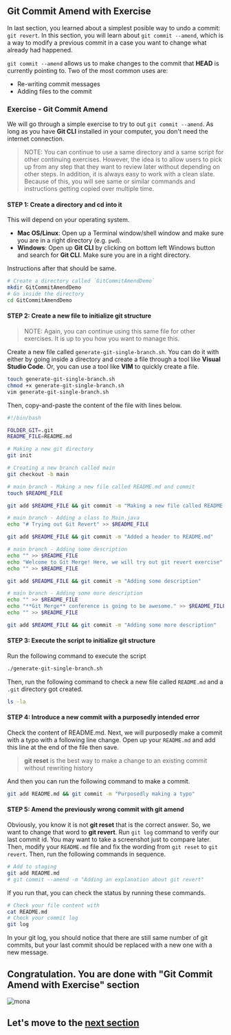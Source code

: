 ## Git Commit Amend with Exercise

In last section, you learned about a simplest posible way to undo a commit: `git revert`. In this section, you will learn about `git commit --amend`, which is a way to modify a previous commit in a case you want to change what already had happened. 

`git commit --amend` allows us to make changes to the commit that **HEAD** is currently pointing to. Two of the most common uses are:

- Re-writing commit messages
- Adding files to the commit

### Exercise - Git Commit Amend

We will go through a simple exercise to try to out `git commit --amend`. As long as you have **Git CLI** installed in your computer, you don't need the internet connection.

> NOTE: You can continue to use a same directory and a same script for other continuing exercises. However, the idea is to allow users to pick up from any step that they want to review later without depending on other steps. In addition, it is always easy to work with a clean slate. Because of this, you will see same or similar commands and instructions getting copied over multiple time.

#### STEP 1: Create a directory and cd into it

This will depend on your operating system. 

- **Mac OS/Linux**: Open up a Terminal window/shell window and make sure you are in a right directory (e.g. `pwd`). 
- **Windows**: Open up **Git CLI** by clicking on bottom left Windows button and search for **Git CLI**. Make sure you are in a right directory. 

Instructions after that should be same. 

```bash
# Create a directory called `GitCommitAmendDemo`
mkdir GitCommitAmendDemo
# Go inside the directory
cd GitCommitAmendDemo
```

#### STEP 2: Create a new file to initialize git structure

> NOTE: Again, you can continue using this same file for other exercises. It is up to you how you want to manage this.

Create a new file called `generate-git-single-branch.sh`. You can do it with either by going inside a directory and create a file through a tool like **Visual Studio Code**. Or, you can use a tool like **VIM** to quickly create a file.

```bash
touch generate-git-single-branch.sh
chmod +x generate-git-single-branch.sh
vim generate-git-single-branch.sh
```

Then, copy-and-paste the content of the file with lines below.

```bash
#!/bin/bash

FOLDER_GIT=.git
README_FILE=README.md

# Making a new git directory
git init

# Creating a new branch called main
git checkout -b main

# main branch - Making a new file called README.md and commit
touch $README_FILE

git add $README_FILE && git commit -m "Making a new file called README.md"

# main branch - Adding a class to Main.java
echo "# Trying out Git Revert" >> $README_FILE

git add $README_FILE && git commit -m "Added a header to README.md"

# main branch - Adding some description
echo "" >> $README_FILE
echo "Welcome to Git Merge! Here, we will try out git revert exercise" >> $README_FILE
echo "" >> $README_FILE

git add $README_FILE && git commit -m "Adding some description"

# main branch - Adding some more description
echo "" >> $README_FILE
echo "**Git Merge** conference is going to be awesome." >> $README_FILE
echo "" >> $README_FILE

git add $README_FILE && git commit -m "Adding some more description"
```

#### STEP 3: Execute the script to initialize git structure

Run the following command to execute the script

```bash
./generate-git-single-branch.sh
```

Then, run the following command to check a new file called `README.md` and a `.git` directory got created.

```bash
ls -la
```

#### STEP 4: Introduce a new commit with a purposedly intended error

Check the content of README.md. Next, we will purposedly make a commit with a typo with a following line change. Open up your `README.md` and add this line at the end of the file then save.

> **git reset** is the best way to make a change to an existing commit without rewriting history

And then you can run the following command to make a commit.

```bash
git add README.md && git commit -m "Purposedly making a typo"
```

#### STEP 5: Amend the previously wrong commit with git amend

Obviously, you know it is not **git reset** that is the correct answer. So, we want to change that word to **git revert**. Run `git log` command to verify our last commit id. You may want to take a screenshot just to compare later. Then, modify your `README.md` file and fix the wording from `git reset` to `git revert`. Then, run the following commands in sequence.

```bash
# Add to staging
git add README.md
# git commit --amend -m "Adding an explanation about git revert"
```

If you run that, you can check the status by running these commands.

```bash
# Check your file content with
cat README.md
# Check your commit log
git log
```

In your git log, you should notice that there are still same number of git commits, but your last commit should be replaced with a new one with a new message.

## Congratulation. You are done with "Git Commit Amend with Exercise" section

![mona](https://user-images.githubusercontent.com/5396174/187010589-a9cbdd9f-f9eb-4e3b-bac0-4abeb8714e8d.png) 

## Let's move to the [next section](6_GitCherryPick_With_Exercise.md)